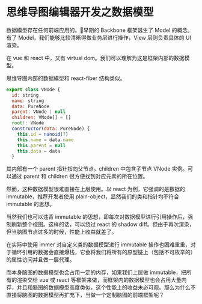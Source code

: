 # 思维导图编辑器开发之数据模型

数据模型存在任何前端应用的。早期的 Backbone 框架诞生了 Model 的概念。
有了 Model，我们能够比较清晰得做业务层进行操作，View 层则负责具体的 UI 渲染。

在 vue 和 react 中，又有 virtual dom。我们可以理解为这是框架内部的数据模型。

思维导图内部的数据模型和 react-fiber 结构类似。

```js
export class VNode {
  id: string
  name: string
  data: PureNode
  parent: VNode | null
  children: VNode[] = []
  root!: VNode
  constructor(data: PureNode) {
    this.id = nanoid(7)
    this.name = data.name
    this.parent = null
    this.data = data
  }
```

其内部有一个 parent 指针指向父节点，children 中包含子节点 VNode 实例。可以通过 parent 和 children 很方便找到对应元素的所在位置。

然而，这种数据模型很难直接在上层使用。以 react 为例，它强调的是数据的 immutable，推荐开发者使用 plain-object，显然我们的类和指针均不符合 immutable 的思想。

当然我们也可以违背 immutable 的思想，即每次对数据模型进行引用操作后，强制刷新整个视图。这样的话，可以绕过 react 的 shadow diff。但由于再次渲染，但当脑图节点过多的时候，性能上收益就差了。

在实际中使用 immer 对自定义类的数据模型进行 immutable 操作也困难重重，对于循环引用的数据会直接爆栈，它会将我们将所有的原型链上（包括不可枚举的）的属性访问并且做一层代理。

而本身脑图的数据模型也会占用一定的内存，如果我们上层做 immutable，把所有的渲染交给 vue 或 react 等框架来做，而框架内的数据模型也会占用大量内存，并且和脑图的数据模型高度类似，这个性能上的收益未必可观。那么为什么不直接将脑图的数据模型再扩充下，当做一个定制脑图的前端框架呢？
